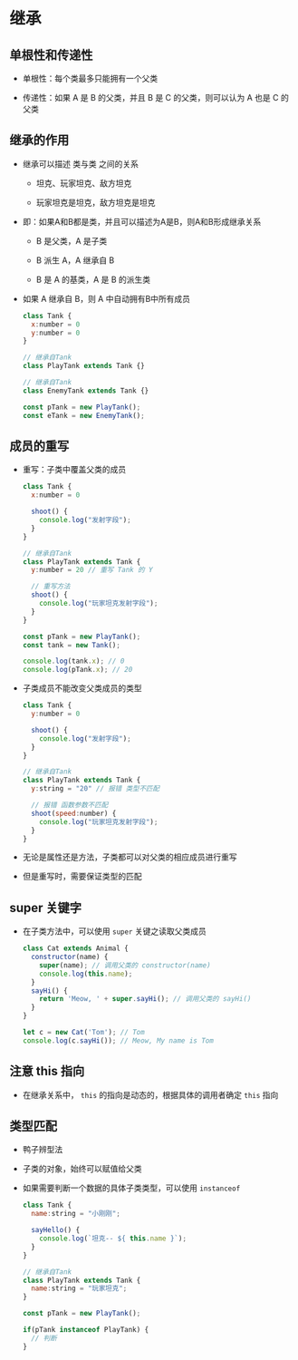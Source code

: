 # 继承

## 单根性和传递性

  - 单根性：每个类最多只能拥有一个父类

  - 传递性：如果 A 是 B 的父类，并且 B 是 C 的父类，则可以认为 A 也是 C 的父类

## 继承的作用

  - 继承可以描述 类与类 之间的关系

      - 坦克、玩家坦克、敌方坦克

      - 玩家坦克是坦克，敌方坦克是坦克

  - 即：如果A和B都是类，并且可以描述为A是B，则A和B形成继承关系

      - B 是父类，A 是子类

      - B 派生 A，A 继承自 B

      - B 是 A 的基类，A 是 B 的派生类

  - 如果 A 继承自 B，则 A 中自动拥有B中所有成员

    ```javascript
    class Tank {
      x:number = 0
      y:number = 0
    }

    // 继承自Tank
    class PlayTank extends Tank {}

    // 继承自Tank
    class EnemyTank extends Tank {}

    const pTank = new PlayTank();
    const eTank = new EnemyTank();
    ```

## 成员的重写

  - 重写：子类中覆盖父类的成员

    ```javascript
    class Tank {
      x:number = 0

      shoot() {
        console.log("发射字段");
      }
    }

    // 继承自Tank
    class PlayTank extends Tank {
      y:number = 20 // 重写 Tank 的 Y

      // 重写方法
      shoot() {
        console.log("玩家坦克发射字段");
      }
    }

    const pTank = new PlayTank();
    const tank = new Tank();

    console.log(tank.x); // 0
    console.log(pTank.x); // 20
    ```

  - 子类成员不能改变父类成员的类型

    ```javascript
    class Tank {
      y:number = 0

      shoot() {
        console.log("发射字段");
      }
    }

    // 继承自Tank
    class PlayTank extends Tank {
      y:string = "20" // 报错 类型不匹配

      // 报错 函数参数不匹配
      shoot(speed:number) {
        console.log("玩家坦克发射字段");
      }
    }
    ```

  - 无论是属性还是方法，子类都可以对父类的相应成员进行重写

  - 但是重写时，需要保证类型的匹配

## super 关键字

  - 在子类方法中，可以使用 `super` 关键之读取父类成员

    ```javascript
    class Cat extends Animal {
      constructor(name) {
        super(name); // 调用父类的 constructor(name)
        console.log(this.name);
      }
      sayHi() {
        return 'Meow, ' + super.sayHi(); // 调用父类的 sayHi()
      }
    }

    let c = new Cat('Tom'); // Tom
    console.log(c.sayHi()); // Meow, My name is Tom
    ```

## 注意 this 指向

  - 在继承关系中， `this` 的指向是动态的，根据具体的调用者确定 `this` 指向

## 类型匹配

  - 鸭子辨型法

  - 子类的对象，始终可以赋值给父类

  - 如果需要判断一个数据的具体子类类型，可以使用 `instanceof`

    ```javascript
    class Tank {
      name:string = "小刚刚";

      sayHello() {
        console.log(`坦克-- ${ this.name }`);
      }
    }

    // 继承自Tank
    class PlayTank extends Tank {
      name:string = "玩家坦克";
    }

    const pTank = new PlayTank();

    if(pTank instanceof PlayTank) {
      // 判断
    }
    ```
